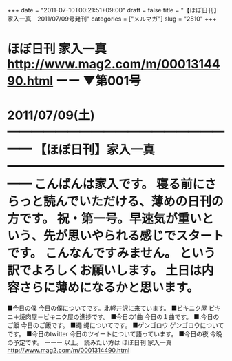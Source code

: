 +++
date = "2011-07-10T00:21:51+09:00"
draft = false
title = "【ほぼ日刊】家入一真　2011/07/09号発刊"
categories = ["メルマガ"]
slug = "2510"
+++

ほぼ日刊 家入一真
<a href="http://www.mag2.com/m/0001314490.html" target="_blank">http://www.mag2.com/m/0001314490.html</a>
ーー
▼第001号
　　　　　　　　　　　　2011/07/09(土)
━━━━━━━━━━━━━━━━━━━━
【ほぼ日刊】家入一真
━━━━━━━━━━━━━━━━━━━━
こんばんは家入です。
寝る前にさらっと読んでいただける、薄めの日刊の方です。
祝・第一号。早速気が重いという、先が思いやられる感じでスタートです。
こんなんですみません。
という訳でよろしくお願いします。
土日は内容さらに薄めになるかと思います。
===============================
■今日の僕
今日の僕についてです。北軽井沢に来ています。
■ビキニク屋
ビキニ＋焼肉屋＝ビキニク屋の進捗です。
■今日の1曲
今日の１曲です。
■.今日のご飯
今日のご飯です。
■蠅
蠅についてです。
■ゲンゴロウ
ゲンゴロウについてです。
■今日のtwitter
今日のツイートについて語っています。
■今日の夜
今晩の予定です。
ーーー
以上。
読みたい方は
ほぼ日刊 家入一真
<a href="http://www.mag2.com/m/0001314490.html" target="_blank">http://www.mag2.com/m/0001314490.html</a>
